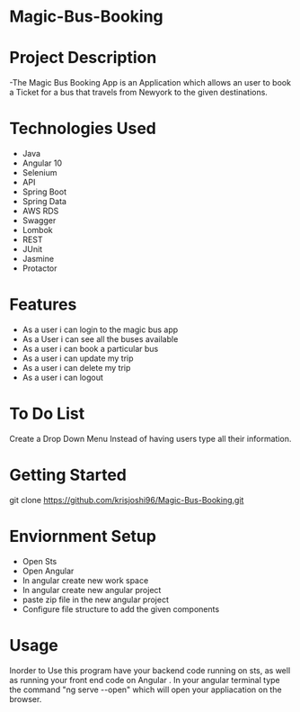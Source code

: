 # Magic-Bus-Booking

# Project Description
-The Magic Bus Booking App is an Application which allows an user to book a Ticket for a bus that travels from Newyork to the given destinations.

# Technologies Used
- Java
- Angular 10
- Selenium
- API
- Spring Boot
- Spring Data
- AWS RDS
- Swagger
- Lombok
- REST
- JUnit
- Jasmine
- Protactor
# Features
- As a user i can login to the magic bus app
- As a User i can see all the buses available
- As a user i can book a particular bus 
- As a user i can update my trip
- As a user i can delete my trip
- As a user i can logout 
# To Do List
Create a Drop Down Menu Instead of having users type all their information.
# Getting Started
git clone https://github.com/krisjoshi96/Magic-Bus-Booking.git
 # Enviornment Setup
- Open Sts
- Open Angular
- In angular create new work space 
- In angular create new angular project 
- paste zip file in the new angular project
- Configure file structure to add the given components

# Usage
Inorder to Use this program have your backend code running on sts, as well as running your front end code on Angular .
In your angular terminal type the command "ng serve --open" which will open your appliacation on the browser.
